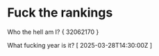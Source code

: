 # Fuck the rankings

Who the hell am I?
{ 32062170 }

What fucking year is it?
[ 2025-03-28T14:30:00Z ]

